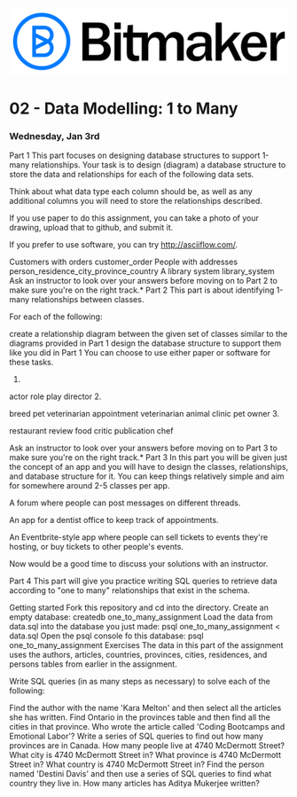 ![Bitmaker](https://github.com/johncarlolopez/bitmaker-reference/blob/master/bitmakerlogo.svg)
# 02 - Data Modelling: 1 to Many
### Wednesday, Jan 3rd

Part 1
This part focuses on designing database structures to support 1-many relationships. Your task is to design (diagram) a database structure to store the data and relationships for each of the following data sets.

Think about what data type each column should be, as well as any additional columns you will need to store the relationships described.

If you use paper to do this assignment, you can take a photo of your drawing, upload that to github, and submit it.

If you prefer to use software, you can try http://asciiflow.com/.

Customers with orders customer_order
People with addresses person_residence_city_province_country
A library system library_system
Ask an instructor to look over your answers before moving on to Part 2 to make sure you're on the right track.*
Part 2
This part is about identifying 1-many relationships between classes.

For each of the following:

create a relationship diagram between the given set of classes similar to the diagrams provided in Part 1
design the database structure to support them like you did in Part 1
You can choose to use either paper or software for these tasks.

1.

actor
role
play
director
2.

breed
pet
veterinarian appointment
veterinarian
animal clinic
pet owner
3.

restaurant
review
food critic
publication
chef

Ask an instructor to look over your answers before moving on to Part 3 to make sure you're on the right track.*
Part 3
In this part you will be given just the concept of an app and you will have to design the classes, relationships, and database structure for it. You can keep things relatively simple and aim for somewhere around 2-5 classes per app.

A forum where people can post messages on different threads.

An app for a dentist office to keep track of appointments.

An Eventbrite-style app where people can sell tickets to events they're hosting, or buy tickets to other people's events.

Now would be a good time to discuss your solutions with an instructor.

Part 4
This part will give you practice writing SQL queries to retrieve data according to "one to many" relationships that exist in the schema.

Getting started
Fork this repository and cd into the directory.
Create an empty database:
createdb one_to_many_assignment
Load the data from data.sql into the database you just made:
psql one_to_many_assignment < data.sql
Open the psql console fo this database:
psql one_to_many_assignment
Exercises
The data in this part of the assignment uses the authors, articles, countries, provinces, cities, residences, and persons tables from earlier in the assignment.

Write SQL queries (in as many steps as necessary) to solve each of the following:

Find the author with the name 'Kara Melton' and then select all the articles she has written.
Find Ontario in the provinces table and then find all the cities in that province.
Who wrote the article called 'Coding Bootcamps and Emotional Labor'?
Write a series of SQL queries to find out how many provinces are in Canada.
How many people live at 4740 McDermott Street?
What city is 4740 McDermott Street in?
What province is 4740 McDermott Street in?
What country is 4740 McDermott Street in?
Find the person named 'Destini Davis' and then use a series of SQL queries to find what country they live in.
How many articles has Aditya Mukerjee written?
